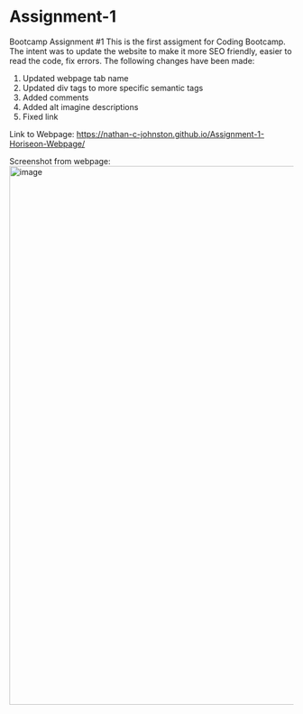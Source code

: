 # Assignment-1
Bootcamp Assignment #1 
This is the first assigment for Coding Bootcamp. The intent was to update the website to make it more SEO friendly, easier to read the code, fix errors. The following changes have been made:

1. Updated webpage tab name
2. Updated div tags to more specific semantic tags
3. Added comments
4. Added alt imagine descriptions
5. Fixed link

Link to Webpage: https://nathan-c-johnston.github.io/Assignment-1-Horiseon-Webpage/

Screenshot from webpage:
<img width="955" alt="image" src="https://github.com/Nathan-C-Johnston/Assignment-1-Horiseon-Webpage/assets/153494235/aa02edc8-09b5-4699-9c79-db03272e903d">

